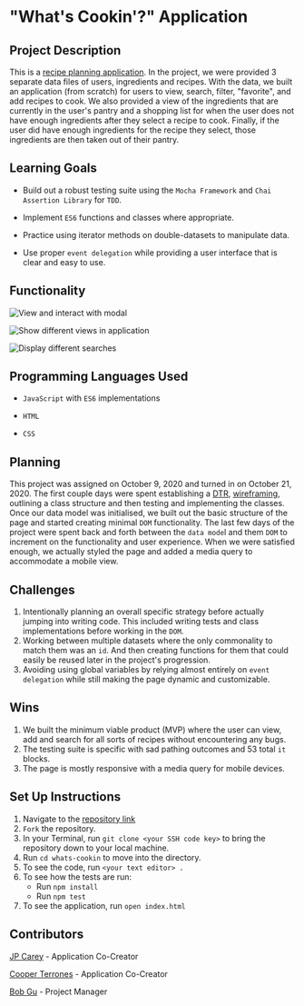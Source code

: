 # "What's Cookin'?" Application

## Project Description

This is a [recipe planning application](https://jaypeasee.github.io/whats-cookin/). In the project, we were provided 3 separate data files of users, ingredients and recipes. With the data, we built an application (from scratch) for users to view, search, filter, "favorite", and add recipes to cook. We also provided a view of the ingredients that are currently in the user's pantry and a shopping list for when the user does not have enough ingredients after they select a recipe to cook. Finally, if the user did have enough ingredients for the recipe they select, those ingredients are then taken out of their pantry.

## Learning Goals

* Build out a robust testing suite using the `Mocha Framework` and `Chai Assertion Library` for `TDD`.

* Implement `ES6` functions and classes where appropriate.

* Practice using iterator methods on double-datasets to manipulate data.

* Use proper `event delegation` while providing a user interface that is clear and easy to use.

## Functionality

![View and interact with modal](https://media.giphy.com/media/RvGja3zWao9Xo7wAMI/giphy.gif)

![Show different views in application](https://media.giphy.com/media/ws8xrTaRdwEGxq5Ot0/giphy.gif)

![Display different searches](https://media.giphy.com/media/ifLeFNL8uv2MBTOb6N/giphy.gif)

## Programming Languages Used

* `JavaScript` with `ES6` implementations

* `HTML`

* `CSS`

## Planning

This project was assigned on October 9, 2020 and turned in on October 21, 2020. The first couple days were spent establishing a [DTR](https://github.com/jaypeasee/whats-cookin/blob/main/planning/dtr.md), [wireframing](https://github.com/jaypeasee/whats-cookin/blob/main/planning/what's-cookin-wireframe.png), outlining a class structure and then testing and implementing the classes. Once our data model was initialised, we built out the basic structure of the page and started creating minimal `DOM` functionality. The last few days of the project were spent back and forth between the `data mode`l and them `DOM` to increment on the functionality and user experience. When we were satisfied enough, we actually styled the page and added a media query to accommodate a mobile view.

## Challenges

1. Intentionally planning an overall specific strategy before actually jumping into writing code. This included writing tests and class implementations before working in the `DOM`.
2. Working between multiple datasets where the only commonality to match them was an `id`. And then creating functions for them that could easily be reused later in the project's progression.
3. Avoiding using global variables by relying almost entirely on `event delegation` while still making the page dynamic and customizable.

## Wins

1. We built the minimum viable product (MVP) where the user can view, add and search for all sorts of recipes without encountering any bugs.
2. The testing suite is specific with sad pathing outcomes and 53 total `it` blocks.
3. The page is mostly responsive with a media query for mobile devices.

## Set Up Instructions

1. Navigate to the [repository link](https://github.com/jaypeasee/whats-cookin)
2. `Fork` the repository.
3. In your Terminal, run `git clone <your SSH code key>` to bring the repository down to your local machine.
4. Run `cd whats-cookin` to move into the directory.
5. To see the code, run `<your text editor> .`
6. To see how the tests are run:
   * Run `npm install`
   * Run `npm test`
7. To see the application, run `open index.html`

## Contributors

[JP Carey](https://github.com/jaypeasee) - Application Co-Creator

[Cooper Terrones](https://github.com/coopterrones) - Application Co-Creator

[Bob Gu](https://github.com/BobGu) - Project Manager
